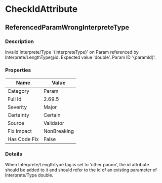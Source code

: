 ﻿---  
uid: Validator_2_69_5  
---

# CheckIdAttribute

## ReferencedParamWrongInterpreteType

### Description

Invalid Interprete\/Type '{interpreteType}' on Param referenced by Interprete\/LengthType@id. Expected value 'double'. Param ID '{paramId}'.

### Properties

| Name         | Value       |
| ------------ | ----------- |
| Category     | Param       |
| Full Id      | 2.69.5      |
| Severity     | Major       |
| Certainty    | Certain     |
| Source       | Validator   |
| Fix Impact   | NonBreaking |
| Has Code Fix | False       |

### Details

When Interprete\/LengthType tag is set to 'other param', the id attribute should be added to it and should refer to the id of an existing parameter of Interprete\/Type double.
